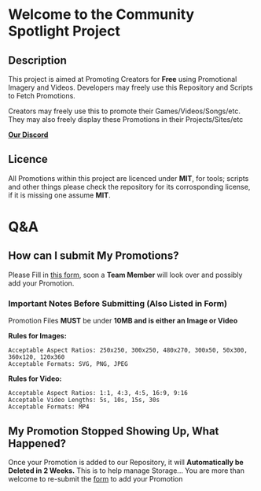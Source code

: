 # Welcome to the Community Spotlight Project
## Description
This project is aimed at Promoting Creators for **Free** using Promotional Imagery and Videos. Developers may freely use this Repository and Scripts to Fetch Promotions.

Creators may freely use this to promote their Games/Videos/Songs/etc. They may also freely display these Promotions in their Projects/Sites/etc

**[Our Discord](https://discord.gg/JqSuhvWkFM)**

## Licence
All Promotions within this project are licenced under **MIT**, for tools; scripts and other things please check the repository for its corrosponding license, if it is missing one assume **MIT**.

# Q&A
## How can I submit My Promotions?
Please Fill in [this form](https://forms.gle/9d5GHEukZva5zeZj8), soon a **Team Member** will look over and possibly add your Promotion.

### Important Notes Before Submitting (Also Listed in Form)

Promotion Files **MUST** be under **10MB and is either an Image or Video**

**Rules for Images:**
```
Acceptable Aspect Ratios: 250x250, 300x250, 480x270, 300x50, 50x300, 360x120, 120x360
Acceptable Formats: SVG, PNG, JPEG
```
**Rules for Video:**
```
Acceptable Aspect Ratios: 1:1, 4:3, 4:5, 16:9, 9:16
Acceptable Video Lengths: 5s, 10s, 15s, 30s
Acceptable Formats: MP4
```

## My Promotion Stopped Showing Up, What Happened?
Once your Promotion is added to our Repository, it will **Automatically be Deleted in 2 Weeks.** This is to help manage Storage...
You are more than welcome to re-submit the [form](https://forms.gle/9d5GHEukZva5zeZj8) to add your Promotion
